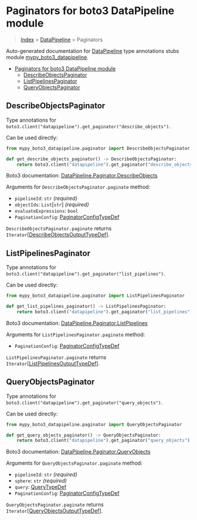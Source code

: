 # Paginators for boto3 DataPipeline module

> [Index](..) > [DataPipeline](.) > Paginators

Auto-generated documentation for
[DataPipeline](https://boto3.amazonaws.com/v1/documentation/api/1.17.78/reference/services/datapipeline.html#DataPipeline)
type annotations stubs module
[mypy_boto3_datapipeline](https://pypi.org/project/mypy-boto3-datapipeline/).

- [Paginators for boto3 DataPipeline module](#paginators-for-boto3-datapipeline-module)
  - [DescribeObjectsPaginator](#describeobjectspaginator)
  - [ListPipelinesPaginator](#listpipelinespaginator)
  - [QueryObjectsPaginator](#queryobjectspaginator)

## DescribeObjectsPaginator

Type annotations for
`boto3.client("datapipeline").get_paginator("describe_objects")`.

Can be used directly:

```python
from mypy_boto3_datapipeline.paginator import DescribeObjectsPaginator

def get_describe_objects_paginator() -> DescribeObjectsPaginator:
    return boto3.client("datapipeline").get_paginator("describe_objects")
```

Boto3 documentation:
[DataPipeline.Paginator.DescribeObjects](https://boto3.amazonaws.com/v1/documentation/api/1.17.78/reference/services/datapipeline.html#DataPipeline.Paginator.DescribeObjects)

Arguments for `DescribeObjectsPaginator.paginate` method:

- `pipelineId`: `str` *(required)*
- `objectIds`: `List`\[`str`\] *(required)*
- `evaluateExpressions`: `bool`
- `PaginationConfig`:
  [PaginatorConfigTypeDef](./type_defs.md#paginatorconfigtypedef)

`DescribeObjectsPaginator.paginate` returns
`Iterator`\[[DescribeObjectsOutputTypeDef](./type_defs.md#describeobjectsoutputtypedef)\].

## ListPipelinesPaginator

Type annotations for
`boto3.client("datapipeline").get_paginator("list_pipelines")`.

Can be used directly:

```python
from mypy_boto3_datapipeline.paginator import ListPipelinesPaginator

def get_list_pipelines_paginator() -> ListPipelinesPaginator:
    return boto3.client("datapipeline").get_paginator("list_pipelines")
```

Boto3 documentation:
[DataPipeline.Paginator.ListPipelines](https://boto3.amazonaws.com/v1/documentation/api/1.17.78/reference/services/datapipeline.html#DataPipeline.Paginator.ListPipelines)

Arguments for `ListPipelinesPaginator.paginate` method:

- `PaginationConfig`:
  [PaginatorConfigTypeDef](./type_defs.md#paginatorconfigtypedef)

`ListPipelinesPaginator.paginate` returns
`Iterator`\[[ListPipelinesOutputTypeDef](./type_defs.md#listpipelinesoutputtypedef)\].

## QueryObjectsPaginator

Type annotations for
`boto3.client("datapipeline").get_paginator("query_objects")`.

Can be used directly:

```python
from mypy_boto3_datapipeline.paginator import QueryObjectsPaginator

def get_query_objects_paginator() -> QueryObjectsPaginator:
    return boto3.client("datapipeline").get_paginator("query_objects")
```

Boto3 documentation:
[DataPipeline.Paginator.QueryObjects](https://boto3.amazonaws.com/v1/documentation/api/1.17.78/reference/services/datapipeline.html#DataPipeline.Paginator.QueryObjects)

Arguments for `QueryObjectsPaginator.paginate` method:

- `pipelineId`: `str` *(required)*
- `sphere`: `str` *(required)*
- `query`: [QueryTypeDef](./type_defs.md#querytypedef)
- `PaginationConfig`:
  [PaginatorConfigTypeDef](./type_defs.md#paginatorconfigtypedef)

`QueryObjectsPaginator.paginate` returns
`Iterator`\[[QueryObjectsOutputTypeDef](./type_defs.md#queryobjectsoutputtypedef)\].
